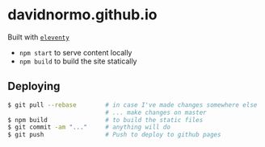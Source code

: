 # davidnormo.github.io

Built with [`eleventy`](https://www.11ty.dev/)

- `npm start` to serve content locally
- `npm build` to build the site statically

## Deploying

```bash
$ git pull --rebase        # in case I've made changes somewhere else
                           # ... make changes on master
$ npm build                # to build the static files
$ git commit -am "..."     # anything will do
$ git push                 # Push to deploy to github pages
```
